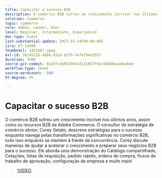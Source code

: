 ```yaml
---
title: Capacitar o sucesso B2B
description: O comércio B2B sofreu um crescimento incrível nos últimos anos, assim como os recursos B2B da Adobe Commerce. O consultor de estratégia de comércio sênior, Corey Gelato, descreve estratégias para o sucesso enquanto navega pelas transformações significativas no comércio B2B, tudo isso enquanto se mantém à frente da concorrência. Corey discute maneiras de ajudar a acelerar o crescimento e preparar seus negócios B2B para o sucesso. Ele aborda uma demonstração do Catálogo compartilhado, Cotações, listas de requisição, pedido rápido, ordens de compra, fluxos de trabalho de aprovação, configuração da empresa e muito mais!
solution: Commerce
topic: Commerce
role: Admin, Leader, User
level: Beginner, Intermediate, Experienced
doc-type: Event
last-substantial-update: 2023-07-24T00:00:00Z
jira: KT-13688
thumbnail: 3421687.jpeg
exl-id: 38145136-4868-42ea-b279-7e74704e2b53
duration: 3506
source-git-commit: 9a297cda953d4414131657f9ac84580aea0eabeb
workflow-type: tm+mt
source-wordcount: '160'
ht-degree: 0%

---
```


# Capacitar o sucesso B2B

O comércio B2B sofreu um crescimento incrível nos últimos anos, assim como os recursos B2B da Adobe Commerce. O consultor de estratégia de comércio sênior, Corey Gelato, descreve estratégias para o sucesso enquanto navega pelas transformações significativas no comércio B2B, tudo isso enquanto se mantém à frente da concorrência. Corey discute maneiras de ajudar a acelerar o crescimento e preparar seus negócios B2B para o sucesso. Ele aborda uma demonstração do Catálogo compartilhado, Cotações, listas de requisição, pedido rápido, ordens de compra, fluxos de trabalho de aprovação, configuração da empresa e muito mais!

>[!VIDEO](https://video.tv.adobe.com/v/3421687/?learn=on)
